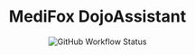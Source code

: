 <h1 align="center">MediFox DojoAssistant</h1>

<p align="center">
  <img alt="GitHub Workflow Status" src="https://img.shields.io/github/workflow/status/lkuntze/MediFox.DojoAssistant/Build?color=success&label=Build&logo=github&logoColor=white&style=for-the-badge">
</p>